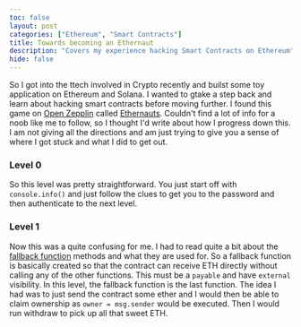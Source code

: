 ```yaml
---
toc: false
layout: post
categories: ["Ethereum", "Smart Contracts"]
title: Towards becoming an Ethernaut
description: "Covers my experience hacking Smart Contracts on Ethereum"  
hide: false
---
```

So I got into the ttech involved in Crypto recently and builst some toy application on Ethereum and Solana. I wanted to gtake a step back and learn about hacking smart contracts before moving further. I found this game on [Open Zepplin](https://openzeppelin.com/) called [Ethernauts](https://ethernaut.openzeppelin.com/). Couldn't find a lot of info for a noob like me to follow, so I thought I'd write about how I progress down this. I am not giving all the directions and am just trying to give you a sense of where I got stuck and what I did to get out.

### Level 0

So this level was pretty straightforward. You just start off with `console.info()` and just follow the clues to get you to the password and then authenticate to the next level.

### Level 1

Now this was a quite confusing for me. I had to read quite a bit about the [fallback function](https://docs.soliditylang.org/en/v0.5.10/contracts.html#fallback-function) methods and what they are used for. So a fallback function is basically created so that the contract can receive ETH directly without calling any of the other functions. This must be a `payable` and have `external` visibility. In this level, the fallback function is the last function. The idea I had was to just send the contract some ether and I would then be able to claim ownership as `owner = msg.sender` would be executed. Then I would run withdraw to pick up all that sweet ETH.



